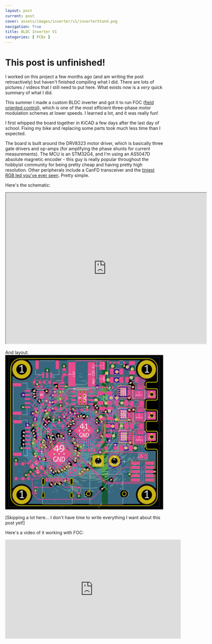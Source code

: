 ```yaml
---
layout: post
current: post
cover: assets/images/inverter/v1/inverterStand.png
navigation: True
title: BLDC Inverter V1
categories: [ PCBs ]
---
```


# This post is unfinished! 
I worked on this project a few months ago (and am writing the post retroactively) but haven't finished compiling what I did. There are lots of pictures / videos that I still need to put here. What exists now is a _very_ quick summary of what I did.


This summer I made a custom BLDC inverter and got it to run FOC ([field oriented control](/Users/seanboerhout/Documents/webDev/new-blog-portfolio/affiliates-jekyll-theme/_posts/2024-07-17-inverterv1.md)), which is one of the most efficient three-phase motor modulation schemes at lower speeds. I learned a lot, and it was really fun!

I first whipped the board together in KiCAD a few days after the last day of school. Fixing my bike and replacing some parts took much less time than I expected.

The board is built around the DRV8323 motor driver, which is basically three gate drivers and op-amps (for amplifying the phase shunts for current measurements). The MCU is an STM32G4, and I'm using an AS5047D absolute magnetic encoder - this guy is really popular throughout the hobbyist community for being pretty cheap and having pretty high resolution. Other peripherals include a CanFD transceiver and the [tiniest RGB led you've ever seen](https://www.digikey.com/en/products/detail/würth-elektronik/150044M155260/9857930?s=N4IgTCBcDaIIwFYAMSAsqCyiFgGxJAF0BfIA). Pretty simple.

Here's the schematic:
<iframe src="https://drive.google.com/file/d/1yJjGq8UPtt2hgJ_9ik9FjUj-tUf1dQbf/preview" width="640" height="480" allow="autoplay"></iframe>

And layout:
![layout](https://github.com/seanboe/temp_site/blob/master/assets/images/inverter/v1/layout.png?raw=true)

[Skipping a lot here... I don't have time to write everything I want about this post yet!]

Here's a video of it working with FOC:

<iframe width="560" height="315" src="https://www.youtube.com/embed/6MTDoHZ-KYA?si=kaz3Aqu2ybWYzqif" title="YouTube video player" frameborder="0" allow="accelerometer; autoplay; clipboard-write; encrypted-media; gyroscope; picture-in-picture; web-share" referrerpolicy="strict-origin-when-cross-origin" allowfullscreen></iframe>